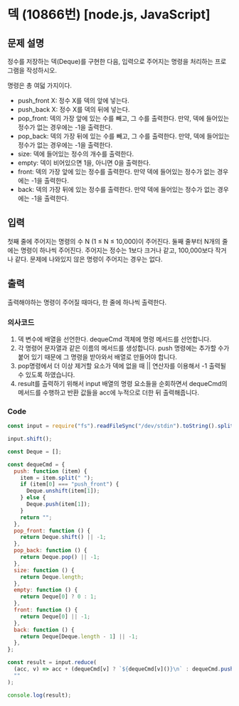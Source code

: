 # 덱 (10866번) [node.js, JavaScript]

## 문제 설명

정수를 저장하는 덱(Deque)를 구현한 다음, 입력으로 주어지는 명령을 처리하는 프로그램을 작성하시오.

명령은 총 여덟 가지이다.

- push_front X: 정수 X를 덱의 앞에 넣는다.
- push_back X: 정수 X를 덱의 뒤에 넣는다.
- pop_front: 덱의 가장 앞에 있는 수를 빼고, 그 수를 출력한다. 만약, 덱에 들어있는 정수가 없는 경우에는 -1을 출력한다.
- pop_back: 덱의 가장 뒤에 있는 수를 빼고, 그 수를 출력한다. 만약, 덱에 들어있는 정수가 없는 경우에는 -1을 출력한다.
- size: 덱에 들어있는 정수의 개수를 출력한다.
- empty: 덱이 비어있으면 1을, 아니면 0을 출력한다.
- front: 덱의 가장 앞에 있는 정수를 출력한다. 만약 덱에 들어있는 정수가 없는 경우에는 -1을 출력한다.
- back: 덱의 가장 뒤에 있는 정수를 출력한다. 만약 덱에 들어있는 정수가 없는 경우에는 -1을 출력한다.

## 입력

첫째 줄에 주어지는 명령의 수 N (1 ≤ N ≤ 10,000)이 주어진다. 둘째 줄부터 N개의 줄에는 명령이 하나씩 주어진다. 주어지는 정수는 1보다 크거나 같고, 100,000보다 작거나 같다. 문제에 나와있지 않은 명령이 주어지는 경우는 없다.

## 출력

출력해야하는 명령이 주어질 때마다, 한 줄에 하나씩 출력한다.

### 의사코드

1. 덱 변수에 배열을 선언한다. dequeCmd 객체에 명령 메서드를 선언합니다.
2. 각 명령어 문자열과 같은 이름의 메서드를 생성합니다. push 명령에는 추가할 수가 붙어 있기 때문에 그 명령을 받아와서 배열로 만들어야 합니다.
3. pop명령에서 더 이상 제거할 요소가 덱에 없을 때 || 연산자를 이용해서 -1 출력될 수 있도록 하였습니다.
4. result를 출력하기 위해서 input 배열의 명령 요소들을 순회하면서 dequeCmd의 메서드를 수행하고 반환 값들을 acc에 누적으로 더한 뒤 출력해줍니다.

### Code

```js
const input = require("fs").readFileSync("/dev/stdin").toString().split("\n"); //입력메세지 받음

input.shift();

const Deque = [];

const dequeCmd = {
  push: function (item) {
    item = item.split(" ");
    if (item[0] === "push_front") {
      Deque.unshift(item[1]);
    } else {
      Deque.push(item[1]);
    }
    return "";
  },
  pop_front: function () {
    return Deque.shift() || -1;
  },
  pop_back: function () {
    return Deque.pop() || -1;
  },
  size: function () {
    return Deque.length;
  },
  empty: function () {
    return Deque[0] ? 0 : 1;
  },
  front: function () {
    return Deque[0] || -1;
  },
  back: function () {
    return Deque[Deque.length - 1] || -1;
  },
};

const result = input.reduce(
  (acc, v) => acc + (dequeCmd[v] ? `${dequeCmd[v]()}\n` : dequeCmd.push(v)),
  ""
);

console.log(result);
```
